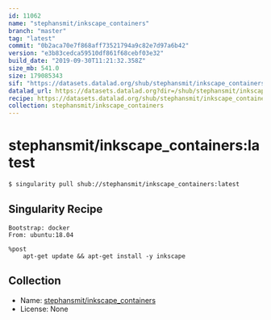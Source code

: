 ```yaml
---
id: 11062
name: "stephansmit/inkscape_containers"
branch: "master"
tag: "latest"
commit: "0b2aca70e7f868aff73521794a9c82e7d97a6b42"
version: "e3b83cedca59510df861f68cebf03e32"
build_date: "2019-09-30T11:21:32.358Z"
size_mb: 541.0
size: 179085343
sif: "https://datasets.datalad.org/shub/stephansmit/inkscape_containers/latest/2019-09-30-0b2aca70-e3b83ced/e3b83cedca59510df861f68cebf03e32.sif"
datalad_url: https://datasets.datalad.org?dir=/shub/stephansmit/inkscape_containers/latest/2019-09-30-0b2aca70-e3b83ced/
recipe: https://datasets.datalad.org/shub/stephansmit/inkscape_containers/latest/2019-09-30-0b2aca70-e3b83ced/Singularity
collection: stephansmit/inkscape_containers
---
```


# stephansmit/inkscape_containers:latest

```bash
$ singularity pull shub://stephansmit/inkscape_containers:latest
```

## Singularity Recipe

```singularity
Bootstrap: docker
From: ubuntu:18.04

%post
    apt-get update && apt-get install -y inkscape
```

## Collection

 - Name: [stephansmit/inkscape_containers](https://github.com/stephansmit/inkscape_containers)
 - License: None

